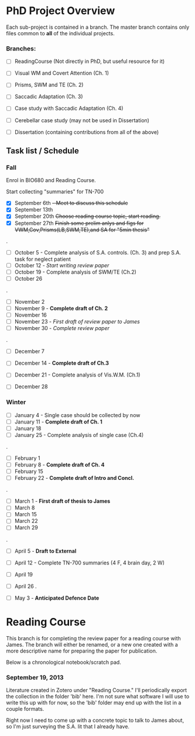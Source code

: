PhD Project Overview
===================

Each sub-project is contained in a branch. The master branch contains only files common to **all** of the individual projects. 

### Branches:

* [ ] ReadingCourse (Not directly in PhD, but useful resource for it)
* [ ] Visual WM and Covert Attention (Ch. 1)
* [ ] Prisms, SWM and TE (Ch. 2)
* [ ] Saccadic Adaptation (Ch. 3)
* [ ] Case study with Saccadic Adaptation (Ch. 4)
* [ ] Cerebellar case study (may not be used in Dissertation)
* [ ] Dissertation (containing contributions from all of the above)


## Task list / Schedule

### Fall

Enrol in BIO680 and Reading Course.

Start collecting "summaries" for TN-700

* [X] September 6th  ~~- Meet to discuss this schedule~~
* [X] September 13th
* [X] September 20th ~~Choose reading course topic, start reading.~~
* [X] September 27th ~~Finish some prelim anlys and figs for VWM,Cov,Prisms(LB,SWM,TE),and SA for "5min thesis"~~

.
* [ ] October 5   - Complete analysis of S.A. controls. (Ch. 3) and prep S.A. task for neglect patient
* [ ] October 12  - *Start writing review paper*
* [ ] October 19  - Complete analysis of SWM/TE (Ch.2)
* [ ] October 26

.
* [ ] November 2
* [ ] November 9  - **Complete draft of Ch. 2**
* [ ] November 16
* [ ] November 23 - *First draft of review paper to James*
* [ ] November 30 - *Complete review paper*

.
* [ ] December 7
* [ ] December 14 - **Complete draft of Ch.3**
* [ ] December 21 - Complete analysis of Vis.W.M. (Ch.1)
* [ ] December 28


### Winter

* [ ] January 4   - Single case should be collected by now
* [ ] January 11  - **Complete draft of Ch. 1**
* [ ] January 18
* [ ] January 25  - Complete analysis of single case (Ch.4)

.
* [ ] February 1
* [ ] February 8  - **Complete draft of Ch. 4**
* [ ] February 15
* [ ] February 22 - **Complete draft of Intro and Concl.**

.
* [ ] March 1     - **First draft of thesis to James**
* [ ] March 8
* [ ] March 15
* [ ] March 22
* [ ] March 29

.
* [ ] April 5     - **Draft to External**
* [ ] April 12    - Complete TN-700 summaries (4 F, 4 brain day, 2 W)
* [ ] April 19
* [ ] April 26
.
* [ ] May 3       - **Anticipated Defence Date**




Reading Course
=============

This branch is for completing the review paper for a reading course with James. The branch will either be renamed, or a new one created
with a more descriptive name for preparing the paper for publication.

Below is a chronological notebook/scratch pad. 

### September 19, 2013
Literature created in Zotero under "Reading Course." I'll periodically export the collection in the folder 'bib' here. I'm not sure what software I will use to write this up with for now, so the 'bib' folder may end up with the list in a couple formats. 

Right now I need to come up with a concrete topic to talk to James about, so I'm just surveying the S.A. lit that I already have.

